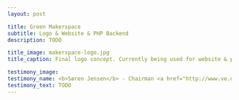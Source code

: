 ```yaml
---
layout: post

title: Green Makerspace
subtitle: Logo & Website & PHP Backend
description: TODO

title_image: makerspace-logo.jpg
title_caption: Final logo concept. Currently being used for website & promotional materials.

testimony_image:
testimony_name: <b>Søren Jensen</b> - Chairman <a href="http://www.ve.dk/als">VedvarendeEnergi Als</a>
testimony_text: TODO
---
```



